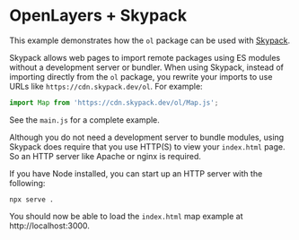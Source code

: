 # OpenLayers + Skypack

This example demonstrates how the `ol` package can be used with [Skypack](https://www.skypack.dev/).

Skypack allows web pages to import remote packages using ES modules without a development server or bundler.  When using Skypack, instead of importing directly from the `ol` package, you rewrite your imports to use URLs like `https://cdn.skypack.dev/ol`.  For example:

```js
import Map from 'https://cdn.skypack.dev/ol/Map.js';
```

See the `main.js` for a complete example.

Although you do not need a development server to bundle modules, using Skypack does require that you use HTTP(S) to view your `index.html` page.  So an HTTP server like Apache or nginx is required.

If you have Node installed, you can start up an HTTP server with the following:

    npx serve .

You should now be able to load the `index.html` map example at http://localhost:3000.
